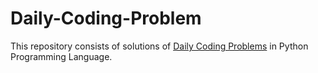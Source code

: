 # Daily-Coding-Problem
This repository consists of solutions of [Daily Coding Problems](https://www.dailycodingproblem.com/) in Python Programming Language.

